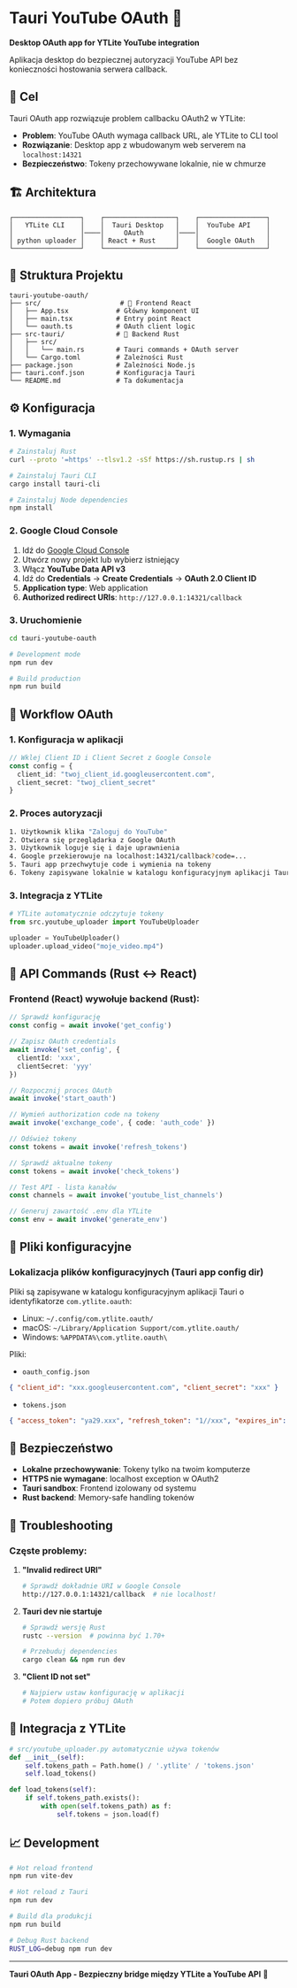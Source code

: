 # Tauri YouTube OAuth 🔐

**Desktop OAuth app for YTLite YouTube integration**

Aplikacja desktop do bezpiecznej autoryzacji YouTube API bez konieczności hostowania serwera callback.

## 🎯 Cel

Tauri OAuth app rozwiązuje problem callbacku OAuth2 w YTLite:
- **Problem**: YouTube OAuth wymaga callback URL, ale YTLite to CLI tool
- **Rozwiązanie**: Desktop app z wbudowanym web serverem na `localhost:14321`
- **Bezpieczeństwo**: Tokeny przechowywane lokalnie, nie w chmurze

## 🏗️ Architektura

```
┌─────────────────┐    ┌──────────────────┐    ┌─────────────────┐
│   YTLite CLI    │    │  Tauri Desktop   │    │  YouTube API    │
│                 │────│     OAuth        │────│                 │
│ python uploader │    │ React + Rust     │    │  Google OAuth   │
└─────────────────┘    └──────────────────┘    └─────────────────┘
```

## 📁 Struktura Projektu

```
tauri-youtube-oauth/
├── src/                    # 🎨 Frontend React
│   ├── App.tsx            # Główny komponent UI
│   ├── main.tsx           # Entry point React
│   └── oauth.ts           # OAuth client logic
├── src-tauri/             # 🦀 Backend Rust
│   ├── src/
│   │   └── main.rs        # Tauri commands + OAuth server
│   └── Cargo.toml         # Zależności Rust
├── package.json           # Zależności Node.js
├── tauri.conf.json        # Konfiguracja Tauri
└── README.md              # Ta dokumentacja
```

## ⚙️ Konfiguracja

### 1. Wymagania
```bash
# Zainstaluj Rust
curl --proto '=https' --tlsv1.2 -sSf https://sh.rustup.rs | sh

# Zainstaluj Tauri CLI
cargo install tauri-cli

# Zainstaluj Node dependencies  
npm install
```

### 2. Google Cloud Console
1. Idź do [Google Cloud Console](https://console.cloud.google.com/)
2. Utwórz nowy projekt lub wybierz istniejący
3. Włącz **YouTube Data API v3**
4. Idź do **Credentials** → **Create Credentials** → **OAuth 2.0 Client ID**
5. **Application type**: Web application
6. **Authorized redirect URIs**: `http://127.0.0.1:14321/callback`

### 3. Uruchomienie
```bash
cd tauri-youtube-oauth

# Development mode
npm run dev

# Build production
npm run build
```

## 🚀 Workflow OAuth

### 1. Konfiguracja w aplikacji
```typescript
// Wklej Client ID i Client Secret z Google Console
const config = {
  client_id: "twoj_client_id.googleusercontent.com",
  client_secret: "twoj_client_secret"
}
```

### 2. Proces autoryzacji
```bash
1. Użytkownik klika "Zaloguj do YouTube"
2. Otwiera się przeglądarka z Google OAuth
3. Użytkownik loguje się i daje uprawnienia
4. Google przekierowuje na localhost:14321/callback?code=...
5. Tauri app przechwytuje code i wymienia na tokeny
6. Tokeny zapisywane lokalnie w katalogu konfiguracyjnym aplikacji Tauri (patrz sekcja poniżej)
```

### 3. Integracja z YTLite
```python
# YTLite automatycznie odczytuje tokeny
from src.youtube_uploader import YouTubeUploader

uploader = YouTubeUploader()
uploader.upload_video("moje_video.mp4")
```

## 🔧 API Commands (Rust ↔ React)

### Frontend (React) wywołuje backend (Rust):

```typescript
// Sprawdź konfigurację
const config = await invoke('get_config')

// Zapisz OAuth credentials
await invoke('set_config', { 
  clientId: 'xxx', 
  clientSecret: 'yyy' 
})

// Rozpocznij proces OAuth
await invoke('start_oauth')

// Wymień authorization code na tokeny
await invoke('exchange_code', { code: 'auth_code' })

// Odśwież tokeny
const tokens = await invoke('refresh_tokens')

// Sprawdź aktualne tokeny
const tokens = await invoke('check_tokens')

// Test API - lista kanałów
const channels = await invoke('youtube_list_channels')

// Generuj zawartość .env dla YTLite
const env = await invoke('generate_env')
```

## 📂 Pliki konfiguracyjne

### Lokalizacja plików konfiguracyjnych (Tauri app config dir)

Pliki są zapisywane w katalogu konfiguracyjnym aplikacji Tauri o identyfikatorze `com.ytlite.oauth`:

- Linux: `~/.config/com.ytlite.oauth/`
- macOS: `~/Library/Application Support/com.ytlite.oauth/`
- Windows: `%APPDATA%\com.ytlite.oauth\`

Pliki:

- `oauth_config.json`
```json
{ "client_id": "xxx.googleusercontent.com", "client_secret": "xxx" }
```

- `tokens.json`
```json
{ "access_token": "ya29.xxx", "refresh_token": "1//xxx", "expires_in": 3600, "created_at": 1640995200 }
```

## 🔐 Bezpieczeństwo

- **Lokalne przechowywanie**: Tokeny tylko na twoim komputerze
- **HTTPS nie wymagane**: localhost exception w OAuth2
- **Tauri sandbox**: Frontend izolowany od systemu
- **Rust backend**: Memory-safe handling tokenów

## 🐛 Troubleshooting

### Częste problemy:

1. **"Invalid redirect URI"**
   ```bash
   # Sprawdź dokładnie URI w Google Console
   http://127.0.0.1:14321/callback  # nie localhost!
   ```

2. **Tauri dev nie startuje**
   ```bash
   # Sprawdź wersję Rust
   rustc --version  # powinna być 1.70+
   
   # Przebuduj dependencies
   cargo clean && npm run dev
   ```

3. **"Client ID not set"**
   ```bash
   # Najpierw ustaw konfigurację w aplikacji
   # Potem dopiero próbuj OAuth
   ```

## 🔗 Integracja z YTLite

```python
# src/youtube_uploader.py automatycznie używa tokenów
def __init__(self):
    self.tokens_path = Path.home() / '.ytlite' / 'tokens.json'
    self.load_tokens()

def load_tokens(self):
    if self.tokens_path.exists():
        with open(self.tokens_path) as f:
            self.tokens = json.load(f)
```

## 📈 Development

```bash
# Hot reload frontend
npm run vite-dev

# Hot reload z Tauri
npm run dev

# Build dla produkcji
npm run build

# Debug Rust backend
RUST_LOG=debug npm run dev
```

---

**Tauri OAuth App - Bezpieczny bridge między YTLite a YouTube API** 🔐

